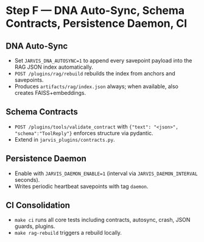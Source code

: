 # Step F — DNA Auto-Sync, Schema Contracts, Persistence Daemon, CI

## DNA Auto-Sync
- Set `JARVIS_DNA_AUTOSYNC=1` to append every savepoint payload into the RAG JSON index automatically.
- `POST /plugins/rag/rebuild` rebuilds the index from anchors and savepoints.
- Produces `artifacts/rag/index.json` always; when available, also creates FAISS+embeddings.

## Schema Contracts
- `POST /plugins/tools/validate_contract` with `{"text": "<json>", "schema":"ToolReply"}` enforces structure via pydantic.
- Extend in `jarvis_plugins/contracts.py`.

## Persistence Daemon
- Enable with `JARVIS_DAEMON_ENABLE=1` (interval via `JARVIS_DAEMON_INTERVAL` seconds).
- Writes periodic heartbeat savepoints with tag `daemon`.

## CI Consolidation
- `make ci` runs all core tests including contracts, autosync, crash, JSON guards, plugins.
- `make rag-rebuild` triggers a rebuild locally.
